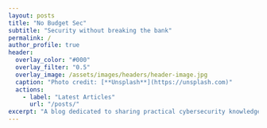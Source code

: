 ```yaml
---
layout: posts
title: "No Budget Sec"
subtitle: "Security without breaking the bank"
permalink: /
author_profile: true
header:
  overlay_color: "#000"
  overlay_filter: "0.5"
  overlay_image: /assets/images/headers/header-image.jpg
  caption: "Photo credit: [**Unsplash**](https://unsplash.com)"
  actions:
    - label: "Latest Articles"
      url: "/posts/"
excerpt: "A blog dedicated to sharing practical cybersecurity knowledge and insights, demonstrating that effective information security doesn't require excessive budgets—just expertise, creativity, and the right approach."
---
```

